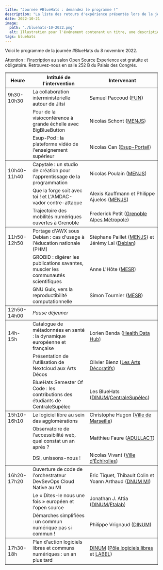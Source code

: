 ```yaml
---
title: "Journée #BlueHats : demandez le programme !"
description: "La liste des retours d'expérience présentés lors de la journée #BlueHats du 8 novembre 2022 au salon Open Source Experience"
date: 2022-10-21
image:
  path: "./bluehats-10-2022.png"
  alt: Illustration pour l'événement contenant un titre, une description, la date, le lieu, et l'adresse de la page bluehats du site
tags: bluehats
---
```


Voici le programme de la journée #BlueHats du 8 novembre 2022.

Attention : l'<a href="https://www.opensource-experience.com/creer-mon-badge/">inscription</a> au salon Open Source Experience est gratuite et obligatoire.  Retrouvez-nous en salle 252 B du Palais des Congrès.

<table border="2" cellspacing="0" cellpadding="6" rules="groups" frame="hsides">

<colgroup>
<col  class="org-left" />

<col  class="org-left" />

<col  class="org-left" />
</colgroup>
<thead>
<tr>
<th scope="col" class="org-left">Heure</th>
<th scope="col" class="org-left">Intitulé de l'intervention</th>
<th scope="col" class="org-left">Intervenant</th>
</tr>
</thead>

<tbody>
<tr>
<td class="org-left">9h30-10h30</td>
<td class="org-left">La collaboration interministérielle autour de Jitsi</td>
<td class="org-left">Samuel Paccoud (<a href="https://www.fun-mooc.fr/fr/">FUN</a>)</td>
</tr>

<tr>
<td class="org-left">&#xa0;</td>
<td class="org-left">Pour de la visioconférence à grande échelle avec BigBlueButton</td>
<td class="org-left">Nicolas Schont (<a href="https://www.education.gouv.fr/">MENJS</a>)</td>
</tr>

<tr>
<td class="org-left">&#xa0;</td>
<td class="org-left">Esup-Pod : la plateforme vidéo de l'enseignement supérieur</td>
<td class="org-left">Nicolas Can (<a href="https://www.esup-portail.org/">Esup-Portail</a>)</td>
</tr>
</tbody>

<tbody>
<tr>
<td class="org-left">10h40-11h40</td>
<td class="org-left">Capytale : un studio de création pour l'apprentissage de la programmation</td>
<td class="org-left">Nicolas Poulain (<a href="https://www.education.gouv.fr/">MENJS</a>)</td>
</tr>

<tr>
<td class="org-left">&#xa0;</td>
<td class="org-left">Que la forge soit avec toi ! et L'AMDAC-vador contre-attaque</td>
<td class="org-left">Alexis Kauffmann et Philippe Ajuelos (<a href="https://www.education.gouv.fr/">MENJS</a>)</td>
</tr>

<tr>
<td class="org-left">&#xa0;</td>
<td class="org-left">Trajectoire des mobilités numériques ouvertes à Grenoble</td>
<td class="org-left">Frederick Petit (<a href="https://www.grenoblealpesmetropole.fr">Grenoble Alpes Métropole</a>)</td>
</tr>
</tbody>

<tbody>
<tr>
<td class="org-left">11h50-12h50</td>
<td class="org-left">Portage d'AWX sous Debian : cas d'usage à l'éducation nationale (PHM)</td>
<td class="org-left">Stéphane Paillet (<a href="https://www.education.gouv.fr/">MENJS</a>) et Jérémy Lal (<a href="https://www.debian.org">Debian</a>)</td>
</tr>

<tr>
<td class="org-left">&#xa0;</td>
<td class="org-left">GROBID : digérer les publications savantes, muscler les communautés scientifiques</td>
<td class="org-left">Anne L'Hôte (<a href="https://www.enseignementsup-recherche.gouv.fr/fr">MESR</a>)</td>
</tr>

<tr>
<td class="org-left">&#xa0;</td>
<td class="org-left">GNU Guix, vers la reproductibilité computationnelle</td>
<td class="org-left">Simon Tournier (<a href="https://www.enseignementsup-recherche.gouv.fr/fr">MESR</a>)</td>
</tr>
</tbody>

<tbody>
<tr>
<td class="org-left">12h50-14h00</td>
<td class="org-left"><i>Pause déjeuner</i></td>
<td class="org-left">&#xa0;</td>
</tr>
</tbody>

<tbody>
<tr>
<td class="org-left">14h-15h</td>
<td class="org-left">Catalogue de métadonnées en santé : la dynamique européenne et française</td>
<td class="org-left">Lorien Benda (<a href="https://www.health-data-hub.fr/">Health Data Hub</a>)</td>
</tr>

<tr>
<td class="org-left">&#xa0;</td>
<td class="org-left">Présentation de l'utilisation de Nextcloud aux Arts Décos</td>
<td class="org-left">Olivier Bienz (<a href="https://madparis.fr/">Les Arts Décoratifs</a>)</td>
</tr>

<tr>
<td class="org-left">&#xa0;</td>
<td class="org-left">BlueHats Semester Of Code : les contributions des étudiants de CentraleSupélec</td>
<td class="org-left">Les BlueHats (<a href="https://www.numerique.gouv.fr/">DINUM</a>/<a href="https://www.centralesupelec.fr/">CentraleSupélec</a>)</td>
</tr>
</tbody>

<tbody>
<tr>
<td class="org-left">15h10-16h10</td>
<td class="org-left">Le logiciel libre au sein des agglomérations</td>
<td class="org-left">Christophe Hugon (<a href="https://www.marseille.fr/">Ville de Marseille</a>)</td>
</tr>

<tr>
<td class="org-left">&#xa0;</td>
<td class="org-left">Observatoire de l'accessibilité web, quel constat un an après ?</td>
<td class="org-left">Matthieu Faure (<a href="https://adullact.org/">ADULLACT</a>)</td>
</tr>

<tr>
<td class="org-left">&#xa0;</td>
<td class="org-left">DSI, unissons-nous !</td>
<td class="org-left">Nicolas Vivant (<a href="https://www.echirolles.fr/">Ville d’Échirolles</a>)</td>
</tr>
</tbody>

<tbody>
<tr>
<td class="org-left">16h20-17h20</td>
<td class="org-left">Ouverture de code de l'orchestrateur DevSevOps Cloud Native au MI</td>
<td class="org-left">Eric Tiquet, Thibault Colin et Yoann Arthaud (<a href="https://www.interieur.gouv.fr/ministere/secretariat-general/direction-du-numerique">DNUM MI</a>)</td>
</tr>

<tr>
<td class="org-left">&#xa0;</td>
<td class="org-left">Le « Dites-le nous une fois » européen et l'open source</td>
<td class="org-left">Jonathan J. Attia (<a href="https://www.numerique.gouv.fr/">DINUM</a>/<a href="https://www.etalab.gouv.fr/">Etalab</a>)</td>
</tr>

<tr>
<td class="org-left">&#xa0;</td>
<td class="org-left">Démarches simplifiées : un commun numérique pas si commun !</td>
<td class="org-left">Philippe Vrignaud (<a href="https://www.numerique.gouv.fr/">DINUM</a>)</td>
</tr>
</tbody>

<tbody>
<tr>
<td class="org-left">17h30-18h</td>
<td class="org-left">Plan d'action logiciels libres et communs numériques : un an plus tard</td>
<td class="org-left"><a href="https://www.numerique.gouv.fr/">DINUM</a> (<a href="https://www.numerique.gouv.fr/">Pôle logiciels libres</a> et <a href="https://catalogue.numerique.gouv.fr/">LABEL</a>)</td>
</tr>
</tbody>
</table>
